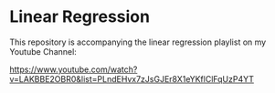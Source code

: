 # Linear Regression

This repository is accompanying the linear regression playlist on my Youtube Channel:

https://www.youtube.com/watch?v=LAKBBE2OBR0&list=PLndEHvx7zJsGJEr8X1eYKflClFqUzP4YT
